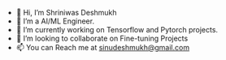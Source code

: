 - 👋 Hi, I’m Shriniwas Deshmukh
- 👀 I’m a AI/ML Engineer.
- 🌱 I’m currently working on Tensorflow and Pytorch projects.
- 💞️ I’m looking to collaborate on Fine-tuning Projects
- 📫 You can Reach me at 
sinudeshmukh@gmail.com


<!---
Sinudeshmukh/Sinudeshmukh is a ✨ special ✨ repository because its `README.md` (this file) appears on your GitHub profile.
You can click the Preview link to take a look at your changes.
--->
